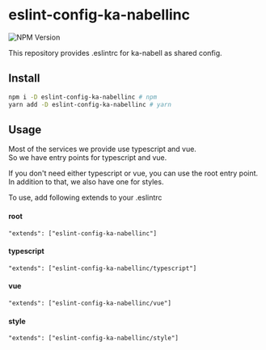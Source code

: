 # eslint-config-ka-nabellinc

![NPM Version](https://img.shields.io/npm/v/eslint-config-ka-nabellinc)

This repository provides .eslintrc for ka-nabell as shared config.

## Install

```sh
npm i -D eslint-config-ka-nabellinc # npm
yarn add -D eslint-config-ka-nabellinc # yarn
```

## Usage

Most of the services we provide use typescript and vue.  
So we have entry points for typescript and vue.

If you don't need either typescript or vue, you can use the root entry point.  
In addition to that, we also have one for styles.

To use, add following extends to your .eslintrc

#### root

`"extends": ["eslint-config-ka-nabellinc"]`

#### typescript

`"extends": ["eslint-config-ka-nabellinc/typescript"]`

#### vue

`"extends": ["eslint-config-ka-nabellinc/vue"]`

#### style

`"extends": ["eslint-config-ka-nabellinc/style"]`
